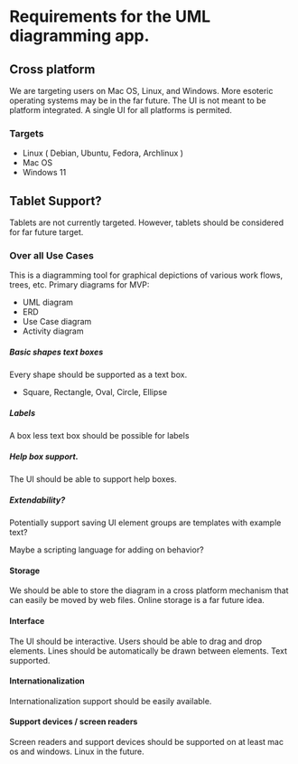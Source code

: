 # Requirements for the UML diagramming app.

## Cross platform

We are targeting users on Mac OS, Linux, and Windows. More esoteric operating systems may be in the far future.
The UI is not meant to be platform integrated. A single UI for all platforms is permited.

### Targets

- Linux ( Debian, Ubuntu, Fedora, Archlinux )
- Mac OS
- Windows 11

## Tablet Support?

Tablets are not currently targeted. However, tablets should be considered for far future target.

### Over all Use Cases

This is a diagramming tool for graphical depictions of various work flows, trees, etc. Primary diagrams for MVP:

- UML diagram
- ERD 
- Use Case diagram
- Activity diagram

##### Basic shapes text boxes

Every shape should be supported as a text box.

- Square, Rectangle, Oval, Circle, Ellipse

##### Labels

A box less text box should be possible for labels

##### Help box support.

The UI should be able to support help boxes.

##### Extendability?

Potentially support saving UI element groups are templates with example text?

Maybe a scripting language for adding on behavior?

#### Storage

We should be able to store the diagram in a cross platform mechanism that can easily be moved by web files.
Online storage is a far future idea.

#### Interface

The UI should be interactive. Users should be able to drag and drop elements. Lines should be automatically be
drawn between elements. Text supported.

#### Internationalization

Internationalization support should be easily available.

#### Support devices / screen readers

Screen readers and support devices should be supported on at least mac os and windows. Linux in the future.
